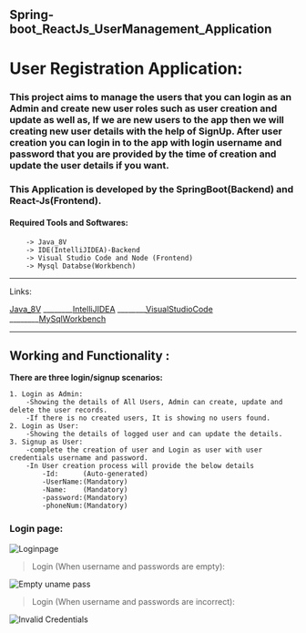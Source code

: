 ## Spring-boot_ReactJs_UserManagement_Application
# User Registration Application: 
### This project aims to manage the users that you can login as an Admin and create new user roles such as user creation and update as well as, If we are new users to the app then we will creating new user details with the help of SignUp. After user creation you can login in to the app with login username and password that you are provided by the time of creation and update the user details if you want.
### This Application is developed by the SpringBoot(Backend) and React-Js(Frontend).


#### Required Tools and Softwares:
        -> Java_8V
        -> IDE(IntelliJIDEA)-Backend
        -> Visual Studio Code and Node (Frontend)
        -> Mysql Databse(Workbench)


__________________________________________________________________________
Links:

[Java_8V](https://www.oracle.com/java/technologies/downloads"download")
________[IntelliJIDEA](https://www.jetbrains.com/idea/download"download")
________[VisualStudioCode](https://https://code.visualstudio.com/download"download")
________[MySqlWorkbench](https://https://dev.mysql.com/downloads/workbench/"download")
 
       

___________________________________________________________________

## Working and Functionality :
     
**There are three login/signup scenarios:**

    1. Login as Admin:
        -Showing the details of All Users, Admin can create, update and delete the user records.
        -If there is no created users, It is showing no users found.
    2. Login as User:
        -Showing the details of logged user and can update the details.
    3. Signup as User:
        -complete the creation of user and Login as user with user credentials username and password.
        -In User creation process will provide the below details
            -Id:      (Auto-generated)
            -UserName:(Mandatory)
            -Name:    (Mandatory)
            -password:(Mandatory)
            -phoneNum:(Mandatory)

### Login page:

![Loginpage](https://user-images.githubusercontent.com/85600714/134907303-d7510734-4d57-4e7b-b505-9746320711db.png)
    
>Login (When username and passwords are empty):

![Empty uname pass](https://user-images.githubusercontent.com/85600714/134908174-ac3e547f-6828-4fd1-aedf-1db3c1ad23e7.png)

>Login (When username and passwords are incorrect):

![Invalid Credentials](https://user-images.githubusercontent.com/85600714/134909322-8d409546-e581-4f9b-9758-a7da72dbf804.png)

